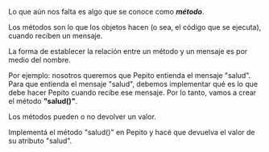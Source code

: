 Lo que aún nos falta es algo que se conoce como ***método***.

Los métodos son lo que los objetos hacen (o sea, el código que se ejecuta), cuando reciben un mensaje. 

La forma de establecer la relación entre un método y un mensaje es por medio del nombre.

Por ejemplo: nosotros queremos que Pepito entienda el mensaje "salud". Para que entienda el mensaje "salud", debemos implementar qué es lo que debe hacer Pepito cuando recibe ese mensaje. Por lo tanto, vamos a crear el método **"salud()"**.

Los métodos pueden o no devolver un valor. 

Implementá el método "salud()" en Pepito y hacé que devuelva el valor de su atributo "salud".